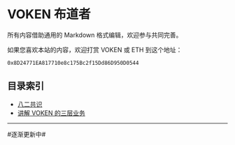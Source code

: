 # VOKEN 布道者

所有内容借助通用的 Markdown 格式编辑，欢迎参与共同完善。

如果您喜欢本站的内容，欢迎打赏 VOKEN 或 ETH 到这个地址：

`0x8D24771EA817710e8c175Bc2f15Dd86D950D0544`

## 目录索引

- [八二共识](https://github.com/VokenGuide/posts/blob/master/82.md)
- [讲解 VOKEN 的三层业务](https://github.com/VokenGuide/posts/blob/master/intro.md)


------

#逐渐更新中#
